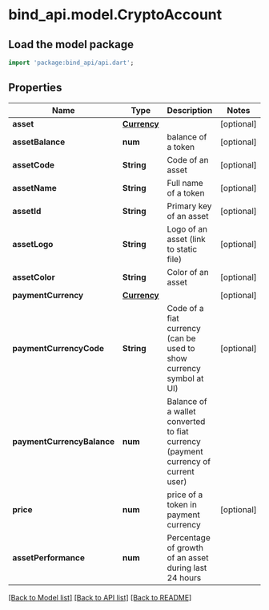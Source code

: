 # bind_api.model.CryptoAccount

## Load the model package
```dart
import 'package:bind_api/api.dart';
```

## Properties
Name | Type | Description | Notes
------------ | ------------- | ------------- | -------------
**asset** | [**Currency**](Currency.md) |  | [optional] 
**assetBalance** | **num** | balance of a token | [optional] 
**assetCode** | **String** | Code of an asset | [optional] 
**assetName** | **String** | Full name of a token | [optional] 
**assetId** | **String** | Primary key of an asset | [optional] 
**assetLogo** | **String** | Logo of an asset (link to static file) | [optional] 
**assetColor** | **String** | Color of an asset | [optional] 
**paymentCurrency** | [**Currency**](Currency.md) |  | [optional] 
**paymentCurrencyCode** | **String** | Code of a fiat currency (can be used to show currency symbol at UI) | [optional] 
**paymentCurrencyBalance** | **num** | Balance of a wallet converted to fiat currency (payment currency of current user) | 
**price** | **num** | price of a token in payment currency | [optional] 
**assetPerformance** | **num** | Percentage of growth of an asset during last 24 hours | 

[[Back to Model list]](../README.md#documentation-for-models) [[Back to API list]](../README.md#documentation-for-api-endpoints) [[Back to README]](../README.md)


